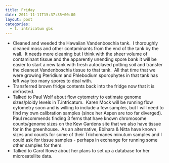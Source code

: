 ```yaml
---
title: Friday
date: 2011-11-11T15:37:35+00:00
layout: post
categories:
  - t. intricatum gbs
---
```

  * Cleaned and weeded the Hawaiian Vandenboschia tank.  I thoroughly cleaned moss and other contaminants from the end of the tank by the wall.  It needs more cleaning but I think with the sheer volume of contaminant tissue and the apparently unending spore bank it will be easier to start a new tank with fresh autoclaved potting soil and transfer the cleanest Vandenboschia tissue to that tank.  All that time that we were growing Pteridium and Phlebodium sporophytes in that tank has left way too many spores to deal with.
  * Transferred brown fridge contents back into the fridge now that it is defrosted.
  * Talked to Paul Wolf about flow cytometry to estimate genome sizes/ploidy levels in T.intricatum.  Karen Mock will be running flow cytometry soon and is willing to include a few samples, but I will need to find my own calibration samples (since her Aspen are too far diverged).  Paul recommends finding 3 ferns that have known chromosome counts/genome sizes on the Kew Gardens site that we also have tissue for in the greenhouse.  As an alternative, Ebihara & Nitta have known sizes and counts for some of their Trichomanes minutum samples and I could ask for tissue samples - perhaps in exchange for running some other samples for them.
  * Talked to Carol Rowe about her plans to set up a database for her microsatellite data.
